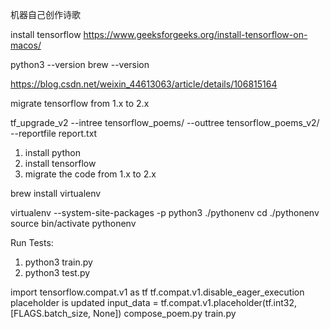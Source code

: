 机器自己创作诗歌

install tensorflow https://www.geeksforgeeks.org/install-tensorflow-on-macos/

python3 --version
brew --version


https://blog.csdn.net/weixin_44613063/article/details/106815164

migrate tensorflow from 1.x to 2.x

tf_upgrade_v2 --intree tensorflow_poems/ --outtree tensorflow_poems_v2/ --reportfile report.txt

1. install python
2. install tensorflow
3. migrate the code from 1.x to 2.x

brew install virtualenv

virtualenv --system-site-packages -p python3 ./pythonenv
cd ./pythonenv
source bin/activate
pythonenv


Run Tests:
1. python3 train.py
2. python3 test.py

import tensorflow.compat.v1 as tf
tf.compat.v1.disable_eager_execution
placeholder is updated
input_data = tf.compat.v1.placeholder(tf.int32, [FLAGS.batch_size, None])
compose_poem.py
train.py




